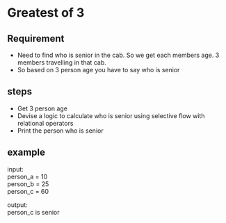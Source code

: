 # Greatest of 3

## Requirement
- Need to find who is senior in the cab. So we get each members age. 3 members travelling in that cab.
- So based on 3 person age you have to say who is senior

## steps
- Get 3 person age 
- Devise a logic to calculate who is senior using selective flow with relational operators
- Print the person who is senior

## example
input:\
person_a = 10\
person_b = 25\
person_c = 60

output:\
person_c is senior
